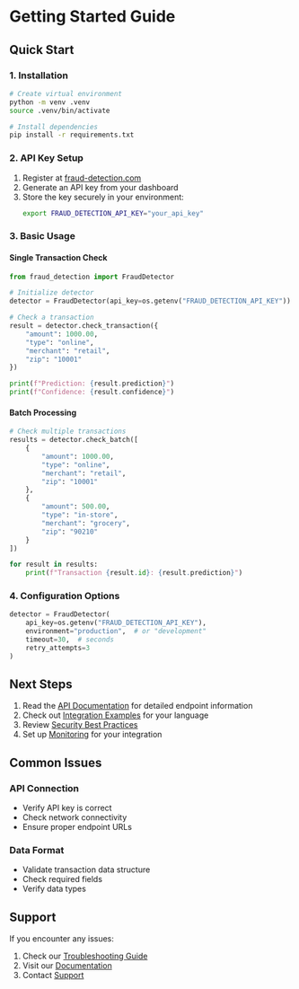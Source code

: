 # Getting Started Guide

## Quick Start

### 1. Installation
```bash
# Create virtual environment
python -m venv .venv
source .venv/bin/activate

# Install dependencies
pip install -r requirements.txt
```

### 2. API Key Setup
1. Register at [fraud-detection.com](https://fraud-detection.com)
2. Generate an API key from your dashboard
3. Store the key securely in your environment:
   ```bash
   export FRAUD_DETECTION_API_KEY="your_api_key"
   ```

### 3. Basic Usage

#### Single Transaction Check
```python
from fraud_detection import FraudDetector

# Initialize detector
detector = FraudDetector(api_key=os.getenv("FRAUD_DETECTION_API_KEY"))

# Check a transaction
result = detector.check_transaction({
    "amount": 1000.00,
    "type": "online",
    "merchant": "retail",
    "zip": "10001"
})

print(f"Prediction: {result.prediction}")
print(f"Confidence: {result.confidence}")
```

#### Batch Processing
```python
# Check multiple transactions
results = detector.check_batch([
    {
        "amount": 1000.00,
        "type": "online",
        "merchant": "retail",
        "zip": "10001"
    },
    {
        "amount": 500.00,
        "type": "in-store",
        "merchant": "grocery",
        "zip": "90210"
    }
])

for result in results:
    print(f"Transaction {result.id}: {result.prediction}")
```

### 4. Configuration Options

```python
detector = FraudDetector(
    api_key=os.getenv("FRAUD_DETECTION_API_KEY"),
    environment="production",  # or "development"
    timeout=30,  # seconds
    retry_attempts=3
)
```

## Next Steps

1. Read the [API Documentation](../api/README.md) for detailed endpoint information
2. Check out [Integration Examples](../api/integration.md) for your language
3. Review [Security Best Practices](../api/integration.md#security-best-practices)
4. Set up [Monitoring](../OPERATIONS.md#monitoring) for your integration

## Common Issues

### API Connection
- Verify API key is correct
- Check network connectivity
- Ensure proper endpoint URLs

### Data Format
- Validate transaction data structure
- Check required fields
- Verify data types

## Support

If you encounter any issues:
1. Check our [Troubleshooting Guide](troubleshooting.md)
2. Visit our [Documentation](https://docs.fraud-detection.com)
3. Contact [Support](mailto:support@fraud-detection.com) 